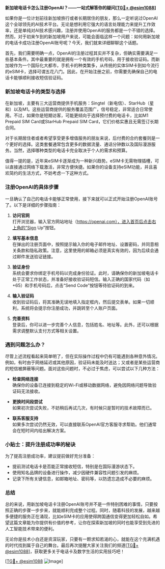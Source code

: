 **新加坡电话卡怎么注册OpenAI？——一站式解答你的疑问[[TG💪+ @esim1088](https://t.me/s/esim1088)]**

如果你是一位计划前往新加坡旅行或者长期居住的朋友，那么一定听说过OpenAI这个全球领先的AI技术平台。无论是想利用它强大的语言处理能力来提升工作效率，还是单纯对AI技术感兴趣，注册并使用OpenAI的服务都是一个不错的选择。然而，对于初来乍到的新加坡用户来说，可能会面临这样一个问题：如何用新加坡的电话卡成功注册OpenAI账号呢？今天，我们就来详细聊聊这个话题。

首先，我们需要明确一点，OpenAI的注册过程其实并不复杂，但确实需要满足一些基本条件。其中最重要的就是拥有一个有效的手机号码，用于接收验证码。而新加坡作为一个国际化大都市，手机卡的种类繁多，从传统的实体SIM卡到如今流行的eSIM卡，选择可谓五花八门。因此，在开始注册之前，你需要先确保自己的电话卡能够顺利接收短信验证码。

### 新加坡电话卡的类型与选择

在新加坡，主要有三大运营商提供手机服务：Singtel（新电信）、StarHub（星和）以及M1。这些运营商提供的服务覆盖范围广，信号稳定，非常适合日常使用。不过，如果你是短期访客，可能更倾向于选择预付费的电话卡，比如M1 Prepaid SIM Card或StarHub Prepaid SIM Card，它们价格实惠且无需签订长期合同。

对于长期居住者或者希望享受更多增值服务的朋友来说，后付费的合约套餐则是一个更好的选择。这类套餐通常包含更多的数据流量、通话分钟数以及国际漫游服务。当然，选择哪种类型的电话卡完全取决于个人的需求和预算。

值得一提的是，近年来eSIM卡逐渐成为一种新兴趋势。eSIM卡无需物理插槽，可以直接通过网络下载激活，非常方便快捷。如果你的设备支持eSIM功能，并且喜欢简约的生活方式，不妨考虑一下这种方式。

### 注册OpenAI的具体步骤

一旦确认了自己的电话卡能够正常使用，接下来就可以正式开始注册OpenAI账号了。以下是详细的步骤指南：

1. **访问官网**  
   打开浏览器，输入官方网站地址（https://openai.com），进入首页后点击右上角的“Sign Up”按钮。

2. **填写基本信息**  
   在弹出的注册页面中，按照提示输入你的电子邮件地址、设置密码，并同意相关条款和隐私政策。注意，这里使用的邮箱必须是真实有效的，因为后续会通过邮件发送验证链接。

3. **验证身份**  
   系统会要求你绑定手机号码以完成身份验证。此时，请确保你的新加坡电话卡处于正常工作状态，并准备好接收验证码短信。输入正确的国家代码（如+65）和手机号码后，点击“Send Code”按钮等待验证码的到来。

4. **输入验证码**  
   收到验证码后，将其准确无误地填入指定框内，然后提交表单。如果一切顺利，系统将会提示你注册成功，并跳转至个人账户页面。

5. **完善资料**  
   登录后，你可以进一步完善个人信息，包括姓名、地址等。此外，还可以根据需求调整默认支付方式等相关设置。

### 遇到问题怎么办？

尽管上述流程看起来简单明了，但在实际操作过程中仍有可能遇到各种意外情况。例如，有时由于网络延迟或其他原因，验证码未能及时送达；又或者是某些运营商的短信被屏蔽等问题。面对这些问题时，不必过于焦虑，可以尝试以下几种方法：

- **检查网络连接**  
  确保你的设备已连接到稳定的Wi-Fi或移动数据网络，避免因网络问题导致验证码无法接收。
  
- **更换时间段尝试**  
  如果初次尝试失败，不妨稍后再试几次，有时候只是暂时的技术故障而已。

- **联系客服支持**  
  如果多次尝试仍然无效，可以直接联系OpenAI官方客服寻求帮助。他们通常会在短时间内给出解决方案。

### 小贴士：提升注册成功率的秘诀

为了提高注册成功率，建议提前做好充分准备：

- 提前测试电话卡是否能正常接收短信，特别是在国际漫游状态下。
- 使用知名品牌的设备进行操作，减少因硬件兼容性问题引发的麻烦。
- 记录下所有关键信息，如邮箱地址、密码等，以防遗忘造成不必要的麻烦。

### 总结

总的来说，用新加坡电话卡注册OpenAI账号并不是一件特别困难的事情，只要按照正确的步骤一步步来，就能顺利完成整个过程。同时，随着科技的发展，越来越多便捷的服务正在涌现，比如eSIM卡的应用使得跨国通信变得更加轻松自如。希望这篇文章能为你提供有价值的参考，让你在探索新加坡的同时也能享受到先进的人工智能技术带来的便利。

无论你是技术小白还是资深玩家，只要有一颗求知若渴的心，就能在这个充满机遇的时代找到属于自己的舞台。最后再次提醒大家关注我们的频道[[TG💪+ @esim1088](https://t.me/s/esim1088)]，获取更多关于电话卡及数字生活的实用技巧吧！

[[TG💪+ @esim1088](https://t.me/s/esim1088) ![Image](https://i.postimg.cc/4NQfJmqS/Snipaste-2025-05-13-00-14-12.png)]